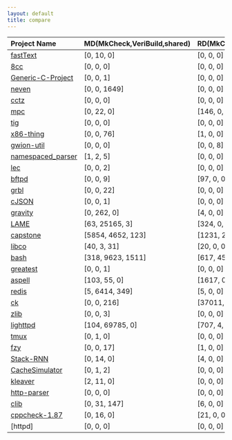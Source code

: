 ```yaml
---
layout: default
title: compare
---
```


| Project Name | MD(MkCheck,VeriBuild,shared) | RD(MkCheck,VeriBuild,shared) |
| :----------- | :-----------| :-----------------|
| [fastText](compare/fastText.json) | [0, 10, 0] | [0, 0, 0] |
| [8cc](compare/8cc.json) | [0, 0, 0] | [0, 0, 0]|
| [Generic-C-Project](compare/Generic-C-Project.json) | [0, 0, 1] | [0, 0, 0] |
| [neven](compare/neven.json) | [0, 0, 1649] | [0, 0, 0] |
| [cctz](compare/cctz.json) | [0, 0, 0] | [0, 0, 0] |
| [mpc](compare/mpc.json) | [0, 22, 0] | [146, 0, 0] |
| [tig](compare/tig.json) | [0, 0, 0] | [0, 0, 0]|
| [x86-thing](compare/x86-thing.json) | [0, 0, 76] | [1, 0, 0] |
| [gwion-util](compare/gwion-util.json) | [0, 0, 0] | [0, 0, 8] |
| [namespaced_parser](compare/namespaced_parser.json) | [1, 2, 5] | [0, 0, 0] |
| [lec](compare/lec.json) | [0, 0, 2] | [0, 0, 0] |
| [bftpd](compare/bftpd.json) | [0, 0, 9] | [97, 0, 0] |
| [grbl](compare/grbl.json) | [0, 0, 22] | [0, 0, 0] |
| [cJSON](compare/cJSON.json) | [0, 0, 1] | [0, 0, 0] |
| [gravity](compare/gravity.json) | [0, 262, 0] | [4, 0, 0] |
| [LAME](compare/lame-3.100.json) | [63, 25165, 3] | [324, 0, 0] |
| [capstone](compare/capstone.json) | [5854, 4652, 123] | [1231, 207, 0] |
| [libco](compare/libco.json) | [40, 3, 31] | [20, 0, 0] |
| [bash](compare/bash-5.0.json) | [318, 9623, 1511] | [617, 45, 0]|
| [greatest](compare/greatest.json) | [0, 0, 1] | [0, 0, 0] |
| [aspell](compare/aspell.json) | [103, 55, 0] | [1617, 0, 0] |
| [redis](compare/redis.json) | [5, 6414, 349] | [5, 0, 0] |
| [ck](compare/ck.json)  | [0, 0, 216] | [37011, 0, 0] |
| [zlib](compare/zlib.json) | [0, 0, 3] | [0, 0, 0] |
| [lighttpd](compare/lighttpd-1.4.53.json) | [104, 69785, 0] | [707, 4, 0] |
| [tmux](compare/tmux.json) | [0, 1, 0] | [0, 0, 0]|
| [fzy](compare/fzy.json) | [0, 0, 17] | [1, 0, 0] |
| [Stack-RNN](compare/Stack-RNN.json) | [0, 14, 0] | [4, 0, 0] |
| [CacheSimulator](compare/CacheSimulator.json) | [0, 1, 2] | [0, 0, 0]|
| [kleaver](compare/kleaver.json) | [2, 11, 0] | [0, 0, 0] |
| [http-parser](compare/http-parser.json) | [0, 0, 0] | [0, 0, 0] |
| [clib](compare/clib.json) |[0, 31, 147] | [6, 0, 0]|
| [cppcheck-1.87](compare/cppcheck-1.87.json) | [0, 16, 0] | [21, 0, 0]|
| [httpd] | [0, 0, 0] | [0, 0, 0] |

